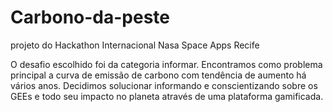 # Carbono-da-peste
projeto do Hackathon Internacional Nasa Space Apps Recife

O desafio escolhido foi da categoria informar.
Encontramos como problema principal a curva de emissão de carbono com tendência de aumento há vários anos.
Decidimos solucionar informando e conscientizando sobre os GEEs e todo seu impacto no planeta através de uma plataforma gamificada.
